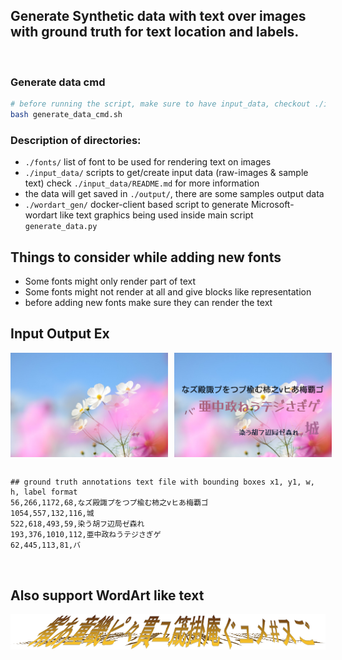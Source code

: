 ## Generate Synthetic data with text over images with ground truth for text location and labels.

<br>

### Generate data cmd
```bash
# before running the script, make sure to have input_data, checkout ./input_data
bash generate_data_cmd.sh
```


### Description of directories:
- `./fonts/` list of font to be used for rendering text on images
- `./input_data/` scripts to get/create input data (raw-images & sample text) 
check `./input_data/README.md` for more information
- the data will get saved in `./output/`, there are some samples output data
- `./wordart_gen/` docker-client based script to generate Microsoft-wordart like text graphics
being used inside main script `generate_data.py`



## Things to consider while adding new fonts
- Some fonts might only render part of text
- Some fonts might not render at all and give blocks like representation
- before adding new fonts make sure they can render the text

## Input Output Ex
<div style="display: flex;">
    <img src="input_data/raw_images/image_pixalbay_p2_5.jpg" alt="First Image" style="width: 50%;  margin-right: 10px;;">
    <img src="output/0002.png" alt="Second Image" style="width: 50%;">
</div>

<br>

```
## ground truth annotations text file with bounding boxes x1, y1, w, h, label format
56,266,1172,68,なズ殿諏プをつプ楡む柿之vヒあ梅覇ゴ
1054,557,132,116,城
522,618,493,59,染う胡フ辺局ゼ森れ
193,376,1010,112,亜中政ねうテジさぎゲ
62,445,113,81,バ
```

<br>

## Also support WordArt like text 
![](wordart_gen/output/wordart-tilt-.png)